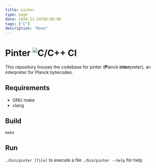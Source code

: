 ```yaml
---
title: pinter
type: page
date: 2020-11-24T00:00:00
tags: ["C"]
description: "None"
---
```


# Pinter ![C/C++ CI](https://github.com/plancklang/pinter/workflows/C/C++%20CI/badge.svg)

This repository houses the codebase for pinter (**P**lanck **inter**preter), an
interpreter for Planck bytecodes.

## Requirements

- GNU make
- clang

## Build

`make`

## Run

`./bin/pinter [file]` to execute a file
`./bin/pinter --help` for help
